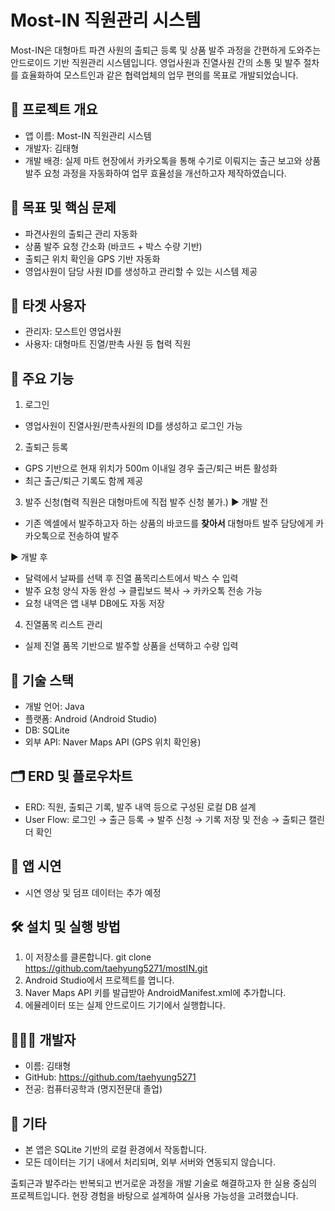 Most-IN 직원관리 시스템
=========================

Most-IN은 대형마트 파견 사원의 출퇴근 등록 및 상품 발주 과정을 간편하게 도와주는 안드로이드 기반 직원관리 시스템입니다.
영업사원과 진열사원 간의 소통 및 발주 절차를 효율화하여 모스트인과 같은 협력업체의 업무 편의를 목표로 개발되었습니다.

📌 프로젝트 개요
-----------------
- 앱 이름: Most-IN 직원관리 시스템
- 개발자: 김태형
- 개발 배경:
  실제 마트 현장에서 카카오톡을 통해 수기로 이뤄지는 출근 보고와 상품 발주 요청 과정을 자동화하여 업무 효율성을 개선하고자 제작하였습니다.

🎯 목표 및 핵심 문제
---------------------
- 파견사원의 출퇴근 관리 자동화
- 상품 발주 요청 간소화 (바코드 + 박스 수량 기반)
- 출퇴근 위치 확인을 GPS 기반 자동화
- 영업사원이 담당 사원 ID를 생성하고 관리할 수 있는 시스템 제공

👥 타겟 사용자
---------------
- 관리자: 모스트인 영업사원
- 사용자: 대형마트 진열/판촉 사원 등 협력 직원

🔧 주요 기능
------------
1. 로그인
- 영업사원이 진열사원/판촉사원의 ID를 생성하고 로그인 가능

2. 출퇴근 등록
- GPS 기반으로 현재 위치가 500m 이내일 경우 출근/퇴근 버튼 활성화
- 최근 출근/퇴근 기록도 함께 제공

3. 발주 신청(협력 직원은 대형마트에 직접 발주 신청 불가.)
► 개발 전
- 기존 엑셀에서 발주하고자 하는 상품의 바코드를 **찾아서** 대형마트 발주 담당에게 카카오톡으로 전송하여 발주
  
► 개발 후
- 달력에서 날짜를 선택 후 진열 품목리스트에서 박스 수 입력
- 발주 요청 양식 자동 완성 → 클립보드 복사 → 카카오톡 전송 가능 
- 요청 내역은 앱 내부 DB에도 자동 저장

4. 진열품목 리스트 관리
- 실제 진열 품목 기반으로 발주할 상품을 선택하고 수량 입력

🧱 기술 스택
--------------
- 개발 언어: Java
- 플랫폼: Android (Android Studio)
- DB: SQLite
- 외부 API: Naver Maps API (GPS 위치 확인용)

🗂 ERD 및 플로우차트
---------------------
- ERD: 직원, 출퇴근 기록, 발주 내역 등으로 구성된 로컬 DB 설계
- User Flow:
  로그인 → 출근 등록 → 발주 신청 → 기록 저장 및 전송 → 출퇴근 캘린더 확인

📱 앱 시연
-----------
- 시연 영상 및 덤프 데이터는 추가 예정

🛠 설치 및 실행 방법
----------------------
1. 이 저장소를 클론합니다.
   git clone https://github.com/taehyung5271/mostIN.git
2. Android Studio에서 프로젝트를 엽니다.
3. Naver Maps API 키를 발급받아 AndroidManifest.xml에 추가합니다.
4. 에뮬레이터 또는 실제 안드로이드 기기에서 실행합니다.

🙋🏻‍♂️ 개발자
-------------
- 이름: 김태형
- GitHub: https://github.com/taehyung5271
- 전공: 컴퓨터공학과 (명지전문대 졸업)

📌 기타
--------
- 본 앱은 SQLite 기반의 로컬 환경에서 작동합니다.
- 모든 데이터는 기기 내에서 처리되며, 외부 서버와 연동되지 않습니다.

출퇴근과 발주라는 반복되고 번거로운 과정을 개발 기술로 해결하고자 한 실용 중심의 프로젝트입니다.
현장 경험을 바탕으로 설계하여 실사용 가능성을 고려했습니다.
